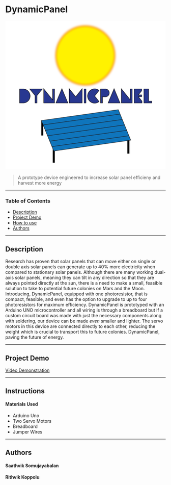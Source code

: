 # DynamicPanel
![alt text](https://github.com/saathvikS/DynamicPanel/blob/main/Pictures/DynamicPanel%20Logo-01.png "DynamicPanel")

> A prototype device engineered to increase solar panel efficieny and harvest more energy

---

### Table of Contents

- [Description](#Description)
- [Project Demo](#Project-Demo)
- [How to use](#How-To-Use)
- [Authors](#Authors)

---


## Description

Research has proven that solar panels that can move either on single or double axis solar panels can generate up to 40% more electricity when compared to
stationary solar panels. Although there are many working dual-axis solar panels, meaning they can tilt in any direction so that they are always pointed directly at the sun, 
there is a need to make a small, feasible solution to take to potential future colonies on Mars and the Moon. Introducing, DynamicPanel, equipped with one photoresistor, that is 
compact, feasible, and even has the option to upgrade to up to four photoresistors for maximum efficiency. DynamicPanel is prototyped with an Arduino UNO microcontroller and all 
wiring is through a breadboard but if a custom circuit board was made with just the necessary components along with soldering, our device can be made _even_ smaller and lighter.
The servo motors in this device are connected directly to each other, reducing the weight which is crucial to transport this to future colonies. DynamicPanel, paving the future 
of energy.

---

## Project Demo

[Video Demonstration](https://youtu.be/u812sUwD2QE)

---

## Instructions


#### Materials Used
   - Arduino Uno
   - Two Servo Motors
   - Breadboard
   - Jumper Wires

---

## Authors

#### Saathvik Somujayabalan
#### Rithvik Koppolu
